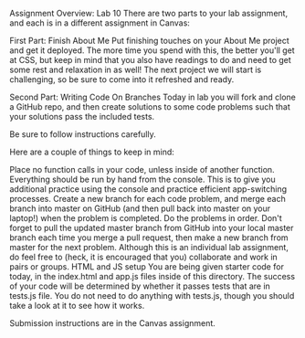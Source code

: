 Assignment Overview: Lab 10
There are two parts to your lab assignment, and each is in a different assignment in Canvas:

First Part: Finish About Me
Put finishing touches on your About Me project and get it deployed. The more time you spend with this, the better you'll get at CSS, but keep in mind that you also have readings to do and need to get some rest and relaxation in as well! The next project we will start is challenging, so be sure to come into it refreshed and ready.

Second Part: Writing Code On Branches
Today in lab you will fork and clone a GitHub repo, and then create solutions to some code problems such that your solutions pass the included tests.

Be sure to follow instructions carefully.

Here are a couple of things to keep in mind:

Place no function calls in your code, unless inside of another function. Everything should be run by hand from the console. This is to give you additional practice using the console and practice efficient app-switching processes.
Create a new branch for each code problem, and merge each branch into master on GitHub (and then pull back into master on your laptop!) when the problem is completed. Do the problems in order. Don't forget to pull the updated master branch from GitHub into your local master branch each time you merge a pull request, then make a new branch from master for the next problem.
Although this is an individual lab assignment, do feel free to (heck, it is encouraged that you) collaborate and work in pairs or groups.
HTML and JS setup
You are being given starter code for today, in the index.html and app.js files inside of this directory. The success of your code will be determined by whether it passes tests that are in tests.js file. You do not need to do anything with tests.js, though you should take a look at it to see how it works.

Submission instructions are in the Canvas assignment.
